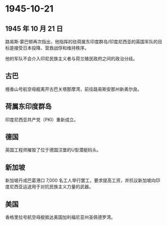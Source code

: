 # 1945-10-21

## 1945 年 10 月 21 日

路易斯·蒙巴顿再次指出，他指挥的驻荷属东印度群岛/印度尼西亚的英国军队的目标是接受日本投降、营救战俘和维持秩序。

他的军队不会介入印尼民族主义者与荷兰殖民政府之间的政治分歧。

## 古巴

檀香山号航空母舰离开古巴关塔那摩湾，前往路易斯安那州新奥尔良。

## 荷属东印度群岛

印度尼西亚共产党（PKI）重新成立。

## 德国

英国工程师摧毁了位于德国汉堡的U型潜艇码头。

## 新加坡

新加坡丹戎巴葛港口 7,000
名工人举行罢工，要求提高工资，并抗议新加坡向印度尼西亚运送用于对抗民族主义力量的武器。

## 美国

香格里拉号航空母舰抵达美国加利福尼亚州圣佩德罗湾。

